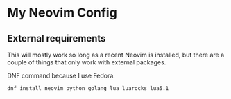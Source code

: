 # My Neovim Config

## External requirements

This will mostly work so long as a recent Neovim is installed, but there are a couple of things that only work with external packages.

DNF command because I use Fedora:

```
dnf install neovim python golang lua luarocks lua5.1
```
